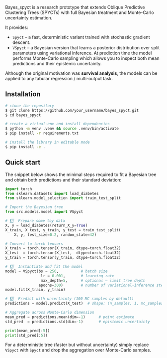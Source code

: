Bayes_spyct is a research prototype that extends Oblique Predictive Clustering Trees (SPYCTs) with full Bayesian treatment and Monte-Carlo uncertainty estimation.

It provides:

* `Spyct`  – a fast, deterministic variant trained with stochastic gradient descent.
* `VSpyct` – a Bayesian version that learns a posterior distribution over split parameters using variational inference.  At prediction time the model performs Monte-Carlo sampling which allows you to inspect both mean predictions and their epistemic uncertainty.

Although the original motivation was **survival analysis**, the models can be applied to any tabular regression / multi-output task.

## Installation

```bash
# clone the repository
$ git clone https://github.com/your_username/bayes_spyct.git
$ cd bayes_spyct

# create a virtual-env and install dependencies
$ python -m venv .venv && source .venv/bin/activate
$ pip install -r requirements.txt

# install the library in editable mode
$ pip install -e .
```

## Quick start

The snippet below shows the minimal steps required to fit a Bayesian tree and obtain both predictions and their standard deviation:

```python
import torch
from sklearn.datasets import load_diabetes
from sklearn.model_selection import train_test_split

# Import the Bayesian tree
from src.models.model import VSpyct

# 1️⃣  Prepare some toy data
X, y = load_diabetes(return_X_y=True)
X_train, X_test, y_train, y_test = train_test_split(
    X, y, test_size=0.2, random_state=42)

# Convert to torch tensors
X_train = torch.tensor(X_train, dtype=torch.float32)
X_test  = torch.tensor(X_test,  dtype=torch.float32)
y_train = torch.tensor(y_train, dtype=torch.float32)

# 2️⃣  Instantiate and fit the model
model = VSpyct(bs = 256,          # batch size
                lr = 0.001,       # learning rate
                max_depth=5,      # optional – limit tree depth
               epochs=300)        # number of variational-inference steps
model.fit(X_train, y_train)

# 3️⃣  Predict with uncertainty (100 MC samples by default)
predictions = model.predict(X_test)  # shape: (n_samples, 1, mc_samples)

# Aggregate across Monte-Carlo dimension
mean_pred = predictions.mean(dim=-1)      # point estimate
std_pred  = predictions.std(dim=-1)       # epistemic uncertainty

print(mean_pred[:5])
print(std_pred[:5])
```

For a deterministic tree (faster but without uncertainty) simply replace `VSpyct` with `Spyct` and drop the aggregation over Monte-Carlo samples.